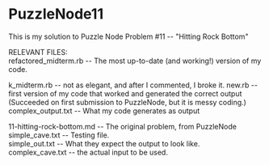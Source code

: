 PuzzleNode11
============

This is my solution to Puzzle Node Problem #11 -- "Hitting Rock Bottom"


RELEVANT FILES:  
refactored_midterm.rb -- The most up-to-date (and working!) version of my code.  

k\_midterm.rb -- not as elegant, and after I commented, I broke it. 
new.rb -- first version of my code that worked and generated the correct output  
(Succeeded on first submission to PuzzleNode, but it is messy coding.)  
complex_output.txt -- What my code generates as output  

  
11-hitting-rock-bottom.md -- The original problem, from PuzzleNode  
simple\_cave.txt -- Testing file.  
simple\_out.txt -- What they expect the output to look like.  
complex\_cave.txt -- the actual input to be used.
